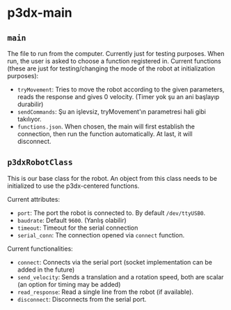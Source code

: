 # p3dx-main

```main```
---
The file to run from the computer. Currently just for testing purposes. When run, the user is asked to choose a function registered in. Current functions (these are just for testing/changing the mode of the robot at initialization purposes):
- `tryMovement`: Tries to move the robot according to the given parameters, reads the response and gives 0 velocity. (Timer yok şu an ani başlayıp durabilir)
- `sendCommands`: Şu an işlevsiz, tryMovement'ın parametresi hali gibi takılıyor.
- ```functions.json```. When chosen, the main will first establish the connection, then run the function automatically. At last, it will disconnect.


```p3dxRobotClass```
---
This is our base class for the robot. An object from this class needs to be initialized to use the p3dx-centered functions. 

Current attributes:
 - ``port``: The port the robot is connected to. By default `/dev/ttyUSB0`.
 - `baudrate`: Default `9600`. (Yanlış olabilir)
 - `timeout`: Timeout for the serial connection
 - ``serial_conn``: The connection opened via `connect` function.


Current functionalities:
 - ``connect``: Connects via the serial port (socket implementation can be added in the future)
 - ``send_velocity``: Sends a translation and a rotation speed, both are scalar (an option for timing may be added)
 - ``read_response``: Read a single line from the robot (if available).
 - ``disconnect``: Disconnects from the serial port.
